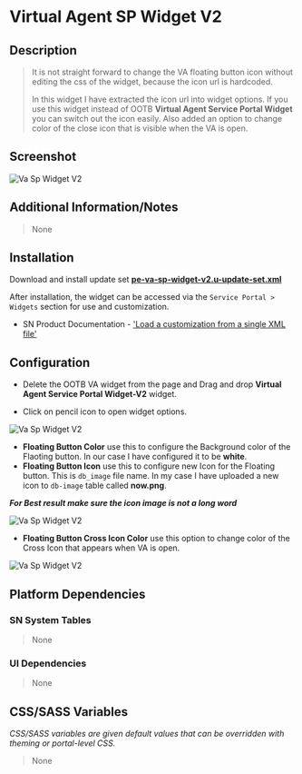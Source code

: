 # Virtual Agent SP Widget V2

## Description

>It is not straight forward to change the VA floating button icon without editing the css of the widget, because the icon url is hardcoded. 
>
>In this widget I have extracted the icon url into widget options. If you use this widget instead of OOTB **Virtual Agent Service Portal Widget** you can switch out the icon easily. Also added an option to change color of the close icon that is visible when the VA is open.

## Screenshot

![Va Sp Widget V2](https://raw.githubusercontent.com/platform-experience/serviceportal-widget-library/master/src/pe-va-sp-widget-v2/images/va-floating-button.png)

## Additional Information/Notes

> None

## Installation

Download and install update set **[pe-va-sp-widget-v2.u-update-set.xml](https://github.com/platform-experience/serviceportal-widget-library/blob/master/src/pe-va-sp-widget-v2/pe-va-sp-widget-v2.u-update-set.xml)**

After installation, the widget can be accessed via the `Service Portal > Widgets` section for use and customization.

* SN Product Documentation - ['Load a customization from a single XML file'](https://docs.servicenow.com/bundle/kingston-application-development/page/build/system-update-sets/task/t_SaveAnUpdateSetAsAnXMLFile.html)

## Configuration

* Delete the OOTB VA widget from the page and Drag and drop **Virtual Agent Service Portal Widget-V2** widget.

* Click on pencil icon to open widget options.

![Va Sp Widget V2](https://raw.githubusercontent.com/platform-experience/serviceportal-widget-library/master/src/pe-va-sp-widget-v2/images/widget-options.png)

* **Floating Button Color** use this to configure the Background color of the Flaoting button. In our case I have configured it to be **white**.
* **Floating Button Icon** use this to configure new Icon  for the Floating button. This is `db_image` file name. In my case I have uploaded a new icon to `db-image` table called **now.png**. 

**_For Best result make sure the icon image is not a long word_**

![Va Sp Widget V2](https://raw.githubusercontent.com/platform-experience/serviceportal-widget-library/master/src/pe-va-sp-widget-v2/images/options-explain1.png)

* **Floating Button Cross Icon Color** use this option to change color of the Cross Icon that appears when VA is open.

![Va Sp Widget V2](https://raw.githubusercontent.com/platform-experience/serviceportal-widget-library/master/src/pe-va-sp-widget-v2/images/cross-icon.png)




## Platform Dependencies

### SN System Tables

> None

### UI Dependencies

> None

## CSS/SASS Variables

_CSS/SASS variables are given default values that can be overridden with theming or portal-level CSS._

> None
